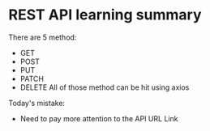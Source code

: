 # REST API learning summary
There are 5 method:
- GET
- POST
- PUT
- PATCH
- DELETE
All of those method can be hit using axios

Today's mistake:
- Need to pay more attention to the API URL Link